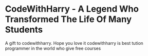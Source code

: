 # CodeWithHarry - A Legend Who Transformed The Life Of Many Students
A gift to codewithharry. Hope you love it
codewithharry is best tution programmer in the world who give free courses
